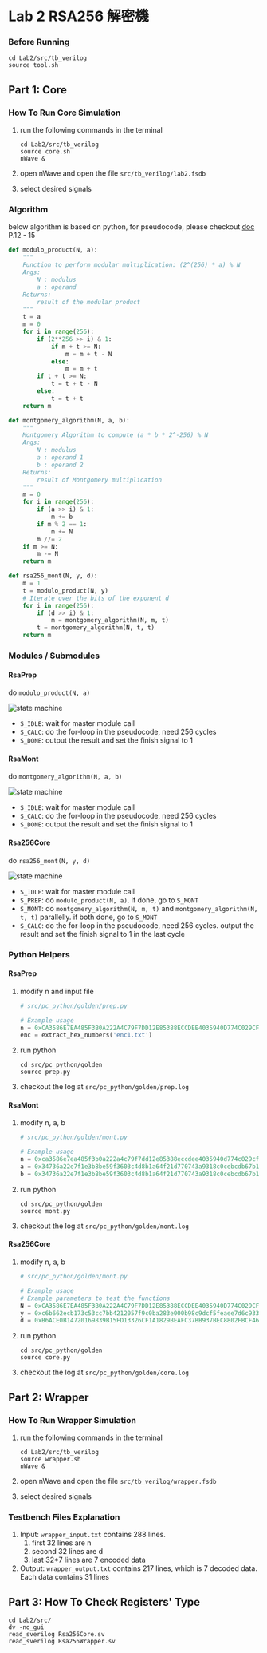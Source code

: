 # Lab 2 RSA256 解密機

### Before Running

```shell
cd Lab2/src/tb_verilog
source tool.sh
```

## Part 1: Core

### How To Run Core Simulation

1. run the following commands in the terminal
    ```shell
    cd Lab2/src/tb_verilog
    source core.sh
    nWave &
    ```

2. open nWave and open the file `src/tb_verilog/lab2.fsdb`
3. select desired signals

### Algorithm

below algorithm is based on python, for pseudocode, please checkout [doc](./doc/Lab2_lecture.pdf) P.12 - 15

```python
def modulo_product(N, a):
    """
    Function to perform modular multiplication: (2^(256) * a) % N
    Args:
        N : modulus
        a : operand
    Returns:
        result of the modular product
    """
    t = a
    m = 0
    for i in range(256):
        if (2**256 >> i) & 1:
            if m + t >= N:
                m = m + t - N
            else:
                m = m + t
        if t + t >= N:
            t = t + t - N
        else:
            t = t + t
    return m
```

```python
def montgomery_algorithm(N, a, b):
    """
    Montgomery Algorithm to compute (a * b * 2^-256) % N
    Args:
        N : modulus
        a : operand 1
        b : operand 2
    Returns:
        result of Montgomery multiplication
    """
    m = 0
    for i in range(256):
        if (a >> i) & 1:
            m += b
        if m % 2 == 1:
            m += N
        m //= 2
    if m >= N:
        m -= N
    return m
```

```python
def rsa256_mont(N, y, d):
    m = 1
    t = modulo_product(N, y)
    # Iterate over the bits of the exponent d
    for i in range(256):
        if (d >> i) & 1:
            m = montgomery_algorithm(N, m, t)
        t = montgomery_algorithm(N, t, t)
    return m
```

### Modules / Submodules

#### RsaPrep

do `modulo_product(N, a)`

![state machine](./doc/prep%20mont%20state.png)

* `S_IDLE`: wait for master module call
* `S_CALC`: do the for-loop in the pseudocode, need 256 cycles
* `S_DONE`: output the result and set the finish signal to 1

#### RsaMont

do `montgomery_algorithm(N, a, b)`

![state machine](./doc/prep%20mont%20state.png)

* `S_IDLE`: wait for master module call
* `S_CALC`: do the for-loop in the pseudocode, need 256 cycles
* `S_DONE`: output the result and set the finish signal to 1

#### Rsa256Core

do `rsa256_mont(N, y, d)`

![state machine](./doc/core.png)

* `S_IDLE`: wait for master module call
* `S_PREP`: do `modulo_product(N, a)`. if done, go to `S_MONT`
* `S_MONT`: do `montgomery_algorithm(N, m, t)` and `montgomery_algorithm(N, t, t)` parallelly. if both done, go to `S_MONT`
* `S_CALC`: do the for-loop in the pseudocode, need 256 cycles. output the result and set the finish signal to 1 in the last cycle

### Python Helpers

#### RsaPrep

1. modify n and input file
    ```python
    # src/pc_python/golden/prep.py

    # Example usage
    n = 0xCA3586E7EA485F3B0A222A4C79F7DD12E85388ECCDEE4035940D774C029CF831  # Define N as hexadecimal
    enc = extract_hex_numbers('enc1.txt')
    ```
2. run python
    ```shell
    cd src/pc_python/golden
    source prep.py
    ```
3. checkout the log at `src/pc_python/golden/prep.log`

#### RsaMont

1. modify n, a, b
    ```python
    # src/pc_python/golden/mont.py

    # Example usage
    n = 0xca3586e7ea485f3b0a222a4c79f7dd12e85388eccdee4035940d774c029cf831
    a = 0x34736a22e7f1e3b8be59f3603c4d8b1a64f21d770743a9318c0cebcdb67b1eff
    b = 0x34736a22e7f1e3b8be59f3603c4d8b1a64f21d770743a9318c0cebcdb67b1eff
    ```
2. run python
    ```shell
    cd src/pc_python/golden
    source mont.py
    ```
3. checkout the log at `src/pc_python/golden/mont.log`

#### Rsa256Core

1. modify n, a, b
    ```python
    # src/pc_python/golden/mont.py

    # Example usage
    # Example parameters to test the functions
    N = 0xCA3586E7EA485F3B0A222A4C79F7DD12E85388ECCDEE4035940D774C029CF831  # Example modulus
    y = 0xc6b662ecb173c53cc7bb4212057f9c0ba283e000b98c9dcf5feaee7d6c933dfb
    d = 0xB6ACE0B14720169839B15FD13326CF1A1829BEAFC37BB937BEC8802FBCF46BD9  # Example exponent
    ```
2. run python
    ```shell
    cd src/pc_python/golden
    source core.py
    ```
3. checkout the log at `src/pc_python/golden/core.log`

## Part 2: Wrapper

### How To Run Wrapper Simulation

1. run the following commands in the terminal
    ```shell
    cd Lab2/src/tb_verilog
    source wrapper.sh
    nWave &
    ```

2. open nWave and open the file `src/tb_verilog/wrapper.fsdb`
3. select desired signals

### Testbench Files Explanation

1. Input: `wrapper_input.txt` contains 288 lines.
   1. first 32 lines are n
   2. second 32 lines are d
   3. last 32*7 lines are 7 encoded data
2. Output: `wrapper_output.txt` contains 217 lines, which is 7 decoded data. Each data contains 31 lines

## Part 3: How To Check Registers' Type

```shell
cd Lab2/src/
dv -no_gui
read_sverilog Rsa256Core.sv
read_sverilog Rsa256Wrapper.sv
```